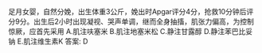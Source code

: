 足月女婴，自然分娩，出生体重3公斤，娩出时Apgar评分4分，抢救10分钟后评分9分。出生后2小时出现凝视、哭声单调，继而全身抽搐，肌张力偏高，为控制惊厥，应首先采用
A.肌注呋塞米
B.肌注地塞米松
C.静注甘露醇
D.静注苯巴比妥钠
E.肌注维生素K
答案: D 


